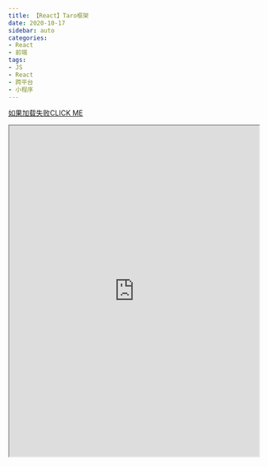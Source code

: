 ```yaml
---
title: 【React】Taro框架
date: 2020-10-17
sidebar: auto
categories: 
- React
- 前端
tags: 
- JS
- React
- 跨平台
- 小程序
---
```

[如果加载失败CLICK ME](https://taro-docs.jd.com/taro/docs/README)
<iframe src="https://taro-docs.jd.com/taro/docs/README" width="100%" height="666px"></iframe>
